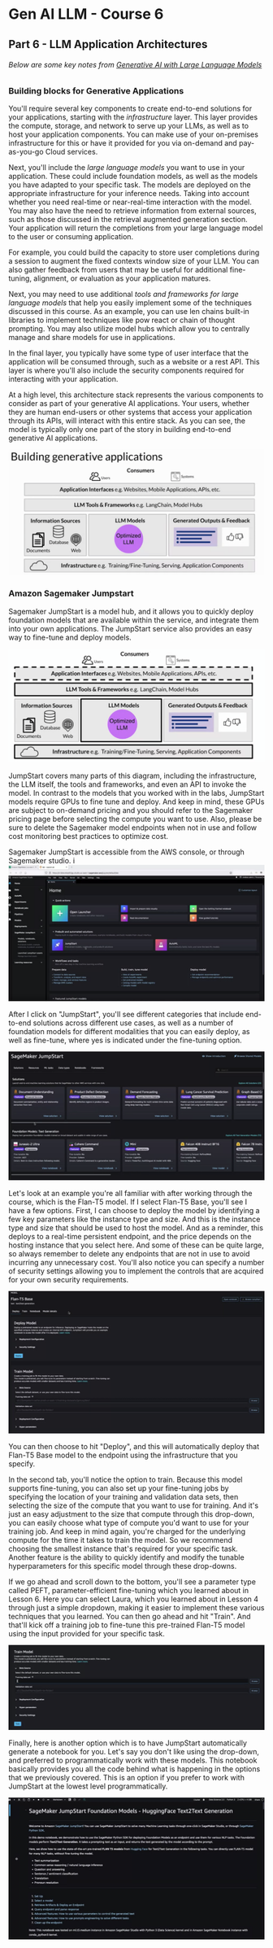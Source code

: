 # Gen AI LLM - Course 6
## Part 6 - LLM Application Architectures


###### Below are some key notes from [Generative AI with Large Language Models](https://www.coursera.org/learn/generative-ai-with-llms)

### Building blocks for Generative Applications

You'll require several key components to create end-to-end solutions for your applications, starting with the *infrastructure* layer. This layer provides the compute, storage, and network to serve up your LLMs, as well as to host your application components. You can make use of your on-premises infrastructure for this or have it provided for you via on-demand and pay-as-you-go Cloud services. 


Next, you'll include the *large language models* you want to use in your application. These could include foundation models, as well as the models you have adapted to your specific task. The models are deployed on the appropriate infrastructure for your inference needs. Taking into account whether you need real-time or near-real-time interaction with the model. You may also have the need to retrieve information from external sources, such as those discussed in the retrieval augmented generation section. Your application will return the completions from your large language model to the user or consuming application. 

For example, you could build the capacity to store user completions during a session to augment the fixed contexts window size of your LLM. You can also gather feedback from users that may be useful for additional fine-tuning, alignment, or evaluation as your application matures. 

Next, you may need to use additional *tools and frameworks for large language models* that help you easily implement some of the techniques discussed in this course. As an example, you can use len chains built-in libraries to implement techniques like pow react or chain of thought prompting. You may also utilize model hubs which allow you to centrally manage and share models for use in applications. 

In the final layer, you typically have some type of user interface that the application will be consumed through, such as a website or a rest API. This layer is where you'll also include the security components required for interacting with your application. 


At a high level, this architecture stack represents the various components to consider as part of your generative AI applications. Your users, whether they are human end-users or other systems that access your application through its APIs, will interact with this entire stack. As you can see, the model is typically only one part of the story in building end-to-end generative AI applications. 


![llm_application_stack](../../images/llm_application_stack.png)



### Amazon Sagemaker Jumpstart

Sagemaker JumpStart is a model hub, and it allows you to quickly deploy foundation models that are available within the service, and integrate them into your own applications. The JumpStart service also provides an easy way to fine-tune and deploy models. 

![llm_application_stack_sagemaker_jumpstart](../../images/llm_application_stack_sagemaker_jumpstart.png)

JumpStart covers many parts of this diagram, including the infrastructure, the LLM itself, the tools and frameworks, and even an API to invoke the model. In contrast to the models that you worked with in the labs, JumpStart models require GPUs to fine tune and deploy. And keep in mind, these GPUs are subject to on-demand pricing and you should refer to the Sagemaker pricing page before selecting the compute you want to use. Also, please be sure to delete the Sagemaker model endpoints when not in use and follow cost monitoring best practices to optimize cost.


Sagemaker JumpStart is accessible from the AWS console, or through Sagemaker studio. 
i
![sagemaker_jumpstart_launch](../../images/sagemaker_jumpstart_launch.png)

After I click on "JumpStart", you'll see different categories that include end-to-end solutions across different use cases, as well as a number of foundation models for different modalities that you can easily deploy, as well as fine-tune, where yes is indicated under the fine-tuning option. 

![sagemaker_jumpstart_solutions](../../images/sagemaker_jumpstart_solutions.png)


Let's look at an example you're all familiar with after working through the course, which is the Flan-T5 model.
If I select Flan-T5 Base, you'll see I have a few options. First, I can choose to deploy the model by identifying a few key parameters like the instance type and size. And this is the instance type and size that should be used to host the model. And as a reminder, this deploys to a real-time persistent endpoint, and the price depends on the hosting instance that you select here. And some of these can be quite large, so always remember to delete any endpoints that are not in use to avoid incurring any unnecessary cost. You'll also notice you can specify a number of security settings allowing you to implement the controls that are acquired for your own security requirements. 

![sagemaker_jumpstart_flan_T5_example1](../../images/sagemaker_jumpstart_flan_T5_example1.png)

You can then choose to hit "Deploy", and this will automatically deploy that Flan-T5 Base model to the endpoint using the infrastructure that you specify. 


In the second tab, you'll notice the option to train. Because this model supports fine-tuning, you can also set up your fine-tuning jobs by specifying the location of your training and validation data sets, then selecting the size of the compute that you want to use for training. And it's just an easy adjustment to the size that compute through this drop-down, you can easily choose what type of compute you'd want to use for your training job. And keep in mind again, you're charged for the underlying compute for the time it takes to train the model. So we recommend choosing the smallest instance that's required for your specific task. Another feature is the ability to quickly identify and modify the tunable hyperparameters for this specific model through these drop-downs. 

If we go ahead and scroll down to the bottom, you'll see a parameter type called PEFT, parameter-efficient fine-tuning which you learned about in Lesson 6. Here you can select Laura, which you learned about in Lesson 4 through just a simple dropdown, making it easier to implement these various techniques that you learned. You can then go ahead and hit "Train". And that'll kick off a training job to fine-tune this pre-trained Flan-T5 model using the input provided for your specific task. 

![sagemaker_jumpstart_flan_T5_example2](../../images/sagemaker_jumpstart_flan_T5_example2.png)


Finally, here is another option which is to have JumpStart automatically generate a notebook for you. Let's say you don't like using the drop-down, and preferred to programmatically work with these models. This notebook basically provides you all the code behind what is happening in the options that we previously covered. This is an option if you prefer to work with JumpStart at the lowest level programmatically.


![sagemaker_jumpstart_flan_T5_example3](../../images/sagemaker_jumpstart_flan_T5_example3.png)

